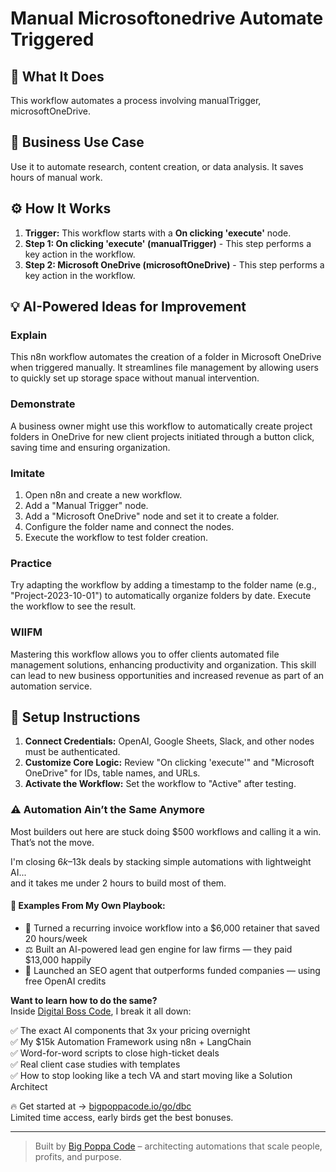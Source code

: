 # Manual Microsoftonedrive Automate Triggered

## 🚀 What It Does
This workflow automates a process involving manualTrigger, microsoftOneDrive.

## 💼 Business Use Case
Use it to automate research, content creation, or data analysis. It saves hours of manual work.

## ⚙️ How It Works
1.  **Trigger:** This workflow starts with a **On clicking 'execute'** node.
2. **Step 1: On clicking 'execute' (manualTrigger)** - This step performs a key action in the workflow.
3. **Step 2: Microsoft OneDrive (microsoftOneDrive)** - This step performs a key action in the workflow.

## 💡 AI-Powered Ideas for Improvement
### Explain
This n8n workflow automates the creation of a folder in Microsoft OneDrive when triggered manually. It streamlines file management by allowing users to quickly set up storage space without manual intervention.

### Demonstrate
A business owner might use this workflow to automatically create project folders in OneDrive for new client projects initiated through a button click, saving time and ensuring organization.

### Imitate
1. Open n8n and create a new workflow.
2. Add a "Manual Trigger" node.
3. Add a "Microsoft OneDrive" node and set it to create a folder.
4. Configure the folder name and connect the nodes.
5. Execute the workflow to test folder creation.

### Practice
Try adapting the workflow by adding a timestamp to the folder name (e.g., "Project-2023-10-01") to automatically organize folders by date. Execute the workflow to see the result.

### WIIFM
Mastering this workflow allows you to offer clients automated file management solutions, enhancing productivity and organization. This skill can lead to new business opportunities and increased revenue as part of an automation service.

## 🔧 Setup Instructions
1. **Connect Credentials:** OpenAI, Google Sheets, Slack, and other nodes must be authenticated.
2. **Customize Core Logic:** Review "On clicking 'execute'" and "Microsoft OneDrive" for IDs, table names, and URLs.
3. **Activate the Workflow:** Set the workflow to "Active" after testing.

### ⚠️ Automation Ain’t the Same Anymore

Most builders out here are stuck doing $500 workflows and calling it a win.  
That’s not the move.  

I'm closing $6k–$13k deals by stacking simple automations with lightweight AI...  
and it takes me under 2 hours to build most of them.

#### 🧠 Examples From My Own Playbook:
- 🔁 Turned a recurring invoice workflow into a $6,000 retainer that saved 20 hours/week  
- ⚖️ Built an AI-powered lead gen engine for law firms — they paid $13,000 happily  
- 🚀 Launched an SEO agent that outperforms funded companies — using free OpenAI credits  

**Want to learn how to do the same?**  
Inside [Digital Boss Code](https://bigpoppacode.io/go/dbc), I break it all down:

✅ The exact AI components that 3x your pricing overnight  
✅ My $15k Automation Framework using n8n + LangChain  
✅ Word-for-word scripts to close high-ticket deals  
✅ Real client case studies with templates  
✅ How to stop looking like a tech VA and start moving like a Solution Architect  

🔥 Get started at → [bigpoppacode.io/go/dbc](https://bigpoppacode.io/go/dbc)  
Limited time access, early birds get the best bonuses.

---
> Built by [Big Poppa Code](https://bigpoppacode.io) – architecting automations that scale people, profits, and purpose.
